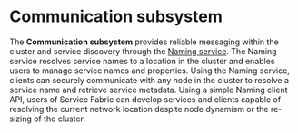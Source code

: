 # Communication subsystem

The **Communication subsystem** provides reliable messaging within the cluster and service discovery through the [Naming service](https://github.com/Microsoft/service-fabric/tree/master/src/prod/src/Naming). The Naming service resolves service names to a location in the cluster and enables users to manage service names and properties. Using the Naming service, clients can securely communicate with any node in the cluster to resolve a service name and retrieve service metadata. Using a simple Naming client API, users of Service Fabric can develop services and clients capable of resolving the current network location despite node dynamism or the re-sizing of the cluster.  
